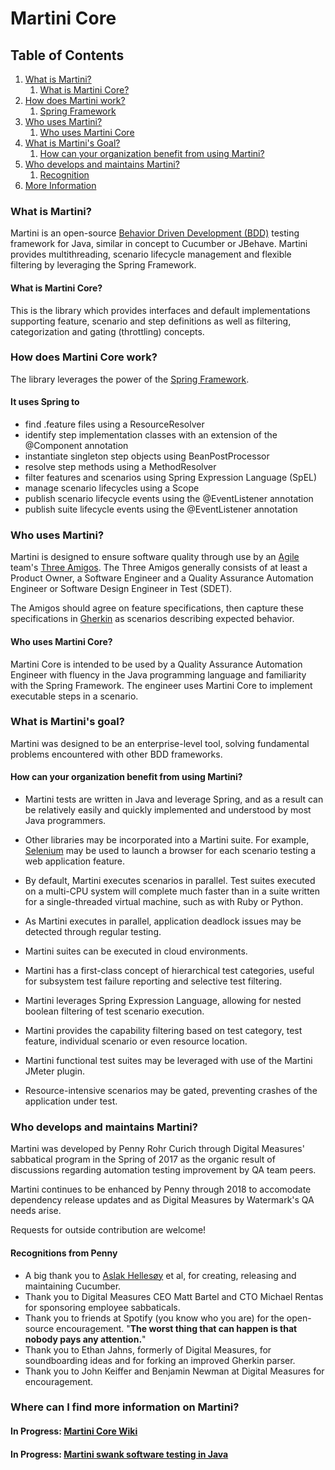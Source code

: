 # Martini Core

## Table of Contents
1. [What is Martini?](#what)
	1. [What is Martini Core?](#what-core)
1. [How does Martini work?](#how)
	1. [Spring Framework](#how-spring)
1. [Who uses Martini?](#who)
	1. [Who uses Martini Core](#who-core)
1. [What is Martini's Goal?](#goal)
	1. [How can your organization benefit from using Martini?](#goal-benefits)
1. [Who develops and maintains Martini?](#ownership)
	1. [Recognition](#thanks)
1. [More Information](#info)


### What is Martini? <a name="what"></a>
Martini is an open-source [Behavior Driven Development (BDD)](https://www.agilealliance.org/glossary/bdd) testing 
framework for Java, similar in concept to Cucumber or JBehave. Martini provides multithreading, scenario lifecycle 
management and flexible filtering by leveraging the Spring Framework.

#### What is Martini Core? <a name="what-core"></a>
This is the library which provides interfaces and default implementations supporting feature, scenario 
and step definitions as well as filtering, categorization and gating (throttling) concepts.

### How does Martini Core work? <a name="how"></a>
The library leverages the power of the [Spring Framework](https://spring.io/projects/spring-framework).

#### It uses Spring to <a name="how-spring"></a>
* find .feature files using a ResourceResolver
* identify step implementation classes with an extension of the @Component annotation
* instantiate singleton step objects using BeanPostProcessor
* resolve step methods using a MethodResolver
* filter features and scenarios using Spring Expression Language (SpEL)
* manage scenario lifecycles using a Scope
* publish scenario lifecycle events using the @EventListener annotation
* publish suite lifecycle events using the @EventListener annotation


### Who uses Martini? <a name="who"></a>
Martini is designed to ensure software quality through use by an [Agile](https://www.agilealliance.org/agile101/) 
team's [Three Amigos](https://www.agilealliance.org/glossary/three-amigos). The Three Amigos
generally consists of at least a Product Owner, a Software Engineer and a Quality Assurance 
Automation Engineer or Software Design Engineer in Test (SDET).

The Amigos should agree on feature specifications, then capture these specifications in 
[Gherkin](http://toolsqa.com/cucumber/gherkin/) as scenarios describing expected behavior.


#### Who uses Martini Core? <a name="who-core"></a>
Martini Core is intended to be used by a Quality Assurance Automation Engineer with fluency in 
the Java programming language and familiarity with the Spring Framework. The engineer uses Martini Core to
implement executable steps in a scenario.


### What is Martini's goal? <a name="goal"></a>
Martini was designed to be an enterprise-level tool, solving fundamental problems encountered with other BDD 
frameworks.

#### How can your organization benefit from using Martini? <a name="goal-benefits"></a>
* Martini tests are written in Java and leverage Spring, and as a result can be relatively easily and 
quickly implemented and understood by most Java programmers.

* Other libraries may be incorporated into a Martini suite. For example, [Selenium](https://www.seleniumhq.org/)
may be used to launch a browser for each scenario testing a web application feature.

* By default, Martini executes scenarios in parallel. Test suites executed on a multi-CPU system will complete much
faster than in a suite written for a single-threaded virtual machine, such as with Ruby or Python.

* As Martini executes in parallel, application deadlock issues may be detected through regular testing.

* Martini suites can be executed in cloud environments. 

* Martini has a first-class concept of hierarchical test categories, useful for subsystem test failure
reporting and selective test filtering. 

* Martini leverages Spring Expression Language, allowing for nested boolean filtering of test scenario
execution.

* Martini provides the capability filtering based on test category, test feature, individual scenario or 
even resource location.

* Martini functional test suites may be leveraged with use of the Martini JMeter plugin.

* Resource-intensive scenarios may be gated, preventing crashes of the application under test.


### Who develops and maintains Martini? <a name="ownership"></a>

Martini was developed by Penny Rohr Curich through Digital Measures' sabbatical program in the Spring
of 2017 as the organic result of discussions regarding automation testing improvement by QA team peers.

Martini continues to be enhanced by Penny through 2018 to accomodate dependency release updates and as
Digital Measures by Watermark's QA needs arise.

Requests for outside contribution are welcome!

#### Recognitions from Penny <a name="thanks"></a>
* A big thank you to [Aslak Hellesøy](http://aslakhellesoy.com/) et al, for creating, releasing and 
maintaining Cucumber.
* Thank you to Digital Measures CEO Matt Bartel and CTO Michael Rentas for sponsoring employee sabbaticals.
* Thank you to friends at Spotify (you know who you are) for the open-source encouragement. "**The worst thing
that can happen is that nobody pays any attention.**"
* Thank you to Ethan Jahns, formerly of Digital Measures, for soundboarding ideas and for forking an 
improved Gherkin parser.
* Thank you to John Keiffer and Benjamin Newman at Digital Measures for encouragement.


### Where can I find more information on Martini? <a name="info"></a>

#### In Progress: [Martini Core Wiki](https://github.com/qas-guru/martini-core/wiki) <a name="wiki"></a>

#### In Progress: [__**Martini** swank software testing in Java__](https://leanpub.com/martini) <a name="book"></a>
